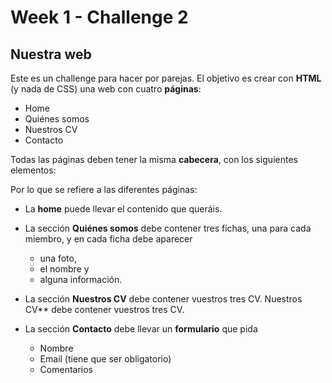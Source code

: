 # Week 1 - Challenge 2

## Nuestra web

Este es un challenge para hacer por parejas.
El objetivo es crear con **HTML** (y nada de CSS) una web con cuatro **páginas**:

- Home
- Quiénes somos
- Nuestros CV
- Contacto

Todas las páginas deben tener la misma **cabecera**, con los siguientes elementos:


Por lo que se refiere a las diferentes páginas:

- La **home** puede llevar el contenido que queráis.

- La sección **Quiénes somos** debe contener tres fichas, una para cada miembro, y en cada ficha debe aparecer

  - una foto,
  - el nombre y
  - alguna información.


- La sección **Nuestros CV** debe contener vuestros tres CV.
Nuestros CV** debe contener vuestros tres CV.


- La sección **Contacto** debe llevar un **formulario** que pida
  - Nombre
  - Email (tiene que ser obligatorio)
  - Comentarios
